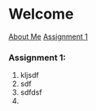# Welcome

<a href="https://imcassandrag.github.io/cassandragayer/about.html" title="About Me">About Me</a>
<a href="https://imcassandrag.github.io/cassandragayer/assignment1.html" title="Assignment 1">Assignment 1</a>


### Assignment 1:
1. kljsdf
2. sdf
3. sdfdsf
4. 

